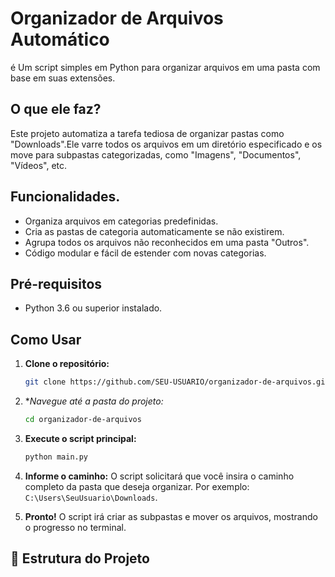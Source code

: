 #  Organizador de Arquivos Automático

é Um script simples em Python para organizar arquivos em uma pasta com base em suas extensões.

##  O que ele faz?

Este projeto automatiza a tarefa tediosa de organizar pastas como "Downloads".Ele varre todos os arquivos em um diretório especificado e os move para subpastas categorizadas, como "Imagens", "Documentos", "Vídeos", etc.

##  Funcionalidades.

- Organiza arquivos em categorias predefinidas.
- Cria as pastas de categoria automaticamente se não existirem.
- Agrupa todos os arquivos não reconhecidos em uma pasta "Outros".
- Código modular e fácil de estender com novas categorias.

## Pré-requisitos

- Python 3.6 ou superior instalado.

##  Como Usar

1.  **Clone o repositório:**
    ```bash
    git clone https://github.com/SEU-USUARIO/organizador-de-arquivos.git
    ```

2.  **Navegue até a pasta do projeto:*
    ```bash
    cd organizador-de-arquivos
    ```

3.  **Execute o script principal:**
    ```bash
    python main.py
    ```

4.  **Informe o caminho:**
    O script solicitará que você insira o caminho completo da pasta que deseja organizar. Por exemplo: `C:\Users\SeuUsuario\Downloads`.

5.  **Pronto!**
    O script irá criar as subpastas e mover os arquivos, mostrando o progresso no terminal.

## 🔧 Estrutura do Projeto
